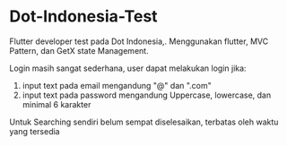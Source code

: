 # Dot-Indonesia-Test
Flutter developer test pada Dot Indonesia,. Menggunakan flutter, MVC Pattern, dan GetX state Management.


Login masih sangat sederhana, user dapat melakukan login jika:
1. input text pada email mengandung "@" dan ".com"
2. input text pada password mengandung Uppercase, lowercase, dan minimal 6 karakter

Untuk Searching sendiri belum sempat diselesaikan, terbatas oleh waktu yang tersedia
